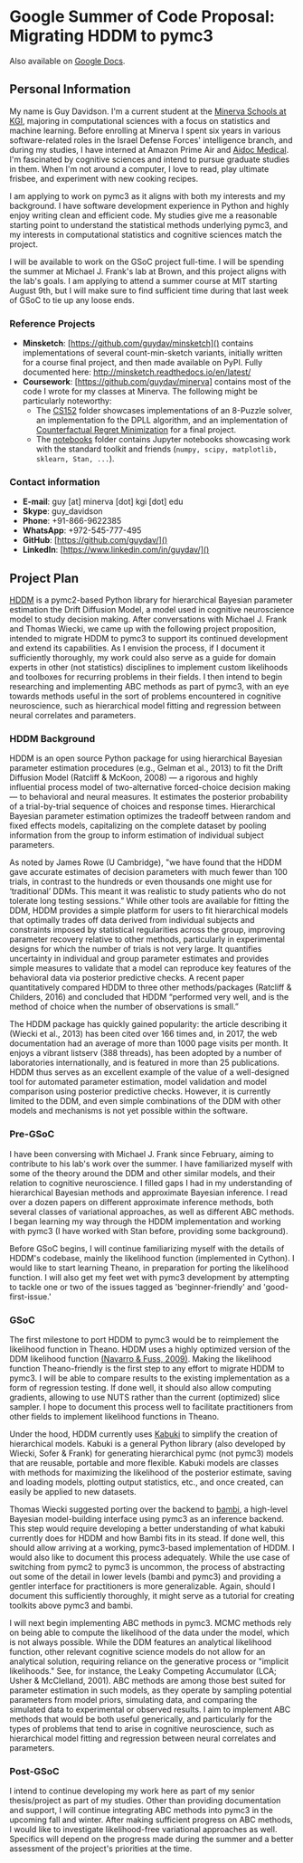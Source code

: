 # Google Summer of Code Proposal: Migrating HDDM to pymc3

Also available on [Google Docs](https://docs.google.com/document/d/1nqHxB5HwLEuP2KWdGOKtGbjOh9Ocxi7EAXbCGSF0OCQ/edit?usp=sharing).

## Personal Information

My name is Guy Davidson. I'm a current student at the [Minerva Schools at KGI](https://minerva.kgi.edu), majoring in computational sciences with a focus on statistics and machine learning. Before enrolling at Minerva I spent six years in various software-related roles in the Israel Defense Forces' intelligence branch, and during my studies, I have interned at Amazon Prime Air and [Aidoc Medical](https://aidoc.com/). I'm fascinated by cognitive sciences and intend to pursue graduate studies in them. When I'm not around a computer, I love to read, play ultimate frisbee, and experiment with new cooking recipes.

I am applying to work on pymc3 as it aligns with both my interests and my background. I have software development experience in Python and highly enjoy writing clean and efficient code. My studies give me a reasonable starting point to understand the statistical methods underlying pymc3, and my interests in computational statistics and cognitive sciences match the project.

I will be available to work on the GSoC project full-time. I will be spending the summer at Michael J. Frank's lab at Brown, and this project aligns with the lab's goals. I am applying to attend a summer course at MIT starting August 9th, but I will make sure to find sufficient time during that last week of GSoC to tie up any loose ends. 

### Reference Projects
* **Minsketch**: [https://github.com/guydav/minsketch]() contains implementations of several count-min-sketch variants, initially written for a course final project, and then made available on PyPI. Fully documented here: http://minsketch.readthedocs.io/en/latest/
* **Coursework**: [https://github.com/guydav/minerva] contains most of the code I wrote for my classes at Minerva. The following might be particularly noteworthy:
    * The [CS152](https://github.com/guydav/minerva/tree/master/cs152) folder showcases implementations of an 8-Puzzle solver, an implementation fo the DPLL algorithm, and an implementation of [Counterfactual Regret Minimization](http://poker.cs.ualberta.ca/publications/NIPS07-cfr.pdf) for a final project. 
    * The [notebooks](https://github.com/guydav/minerva/tree/master/notebooks) folder contains Jupyter notebooks showcasing work with the standard toolkit and friends (`numpy, scipy, matplotlib, sklearn, Stan, ...`).

### Contact information
* **E-mail**: guy [at] minerva [dot] kgi [dot] edu
* **Skype**: guy_davidson
* **Phone**: +91-866-9622385
* **WhatsApp**: +972-545-777-495
* **GitHub**: [https://github.com/guydav/]()
* **LinkedIn**: [https://www.linkedin.com/in/guydav/]() 

## Project Plan
[HDDM](https://github.com/hddm-devs/hddm) is a pymc2-based Python library for hierarchical Bayesian parameter estimation the Drift Diffusion Model, a model used in cognitive neuroscience model to study decision making. After conversations with Michael J. Frank and Thomas Wiecki, we came up with the following project proposition, intended to migrate HDDM to pymc3 to support its continued development and extend its capabilities. As I envision the process, if I document it sufficiently thoroughly, my work could also serve as a guide for domain experts in other (not statistics) disciplines to implement custom likelihoods and toolboxes for recurring problems in their fields. I then intend to begin researching and implementing ABC methods as part of pymc3, with an eye towards methods useful in the sort of problems encountered in cognitive neuroscience, such as hierarchical model fitting and regression between neural correlates and parameters. 

### HDDM Background

HDDM is an open source Python package for using hierarchical Bayesian parameter estimation procedures (e.g., Gelman et al., 2013) to fit the Drift Diffusion Model (Ratcliff & McKoon, 2008) — a rigorous and highly influential process model of two-alternative forced-choice decision making — to behavioral and neural measures. It estimates the posterior probability of a trial-by-trial sequence of choices and response times. Hierarchical Bayesian parameter estimation optimizes the tradeoff between random and fixed effects models, capitalizing on the complete dataset by pooling information
from the group to inform estimation of individual subject parameters.

As noted by James Rowe (U Cambridge), "we have found that the HDDM gave accurate estimates of decision parameters with much fewer than 100 trials, in contrast to the hundreds or even thousands one might use for ‘traditional’ DDMs. This meant it was realistic to study patients who do not tolerate long testing sessions.” While other tools are available for fitting the DDM, HDDM provides a simple platform for users to fit hierarchical models that optimally trades off data derived from individual subjects and constraints imposed by statistical regularities across the group, improving parameter recovery relative to other methods, particularly in experimental designs for which the number of trials is not very large. It quantifies uncertainty in individual and group parameter estimates and provides simple measures to validate that a model can reproduce key features of the behavioral data via posterior predictive checks. A recent paper quantitatively compared HDDM to three other methods/packages (Ratcliff & Childers, 2016) and concluded that HDDM “performed very well, and is the method of choice when the number of observations is small.” 

The HDDM package has quickly gained popularity: the article describing it (Wiecki et al., 2013) has been cited over 166 times and, in 2017, the web documentation had an average of more than 1000 page visits per month. It enjoys a vibrant listserv (388 threads), has been adopted by a number of laboratories internationally, and is featured in more than 25 publications. HDDM thus serves as an excellent example of the value of a well-designed tool for automated parameter estimation, model validation and model comparison using posterior predictive checks. However, it is currently limited to the DDM, and even simple combinations of the DDM with other models and mechanisms is not yet possible within the software.


### Pre-GSoC
I have been conversing with Michael J. Frank since February, aiming to contribute to his lab's work over the summer. I have familiarized myself with some of the theory around the DDM and other similar models, and their relation to cognitive neuroscience. I filled gaps I had in my understanding of hierarchical Bayesian methods and approximate Bayesian inference. I read over a dozen papers on different approximate inference methods, both several classes of variational approaches, as well as different ABC methods. I began learning my way through the HDDM implementation and working with pymc3 (I have worked with Stan before, providing some background). 

Before GSoC begins, I will continue familiarizing myself with the details of HDDM's codebase, mainly the likelihood function (implemented in Cython). I would like to start learning Theano, in preparation for porting the likelihood function. I will also get my feet wet with pymc3 development by attempting to tackle one or two of the issues tagged as 'beginner-friendly' and 'good-first-issue.' 

### GSoC
The first milestone to port HDDM to pymc3 would be to reimplement the likelihood function in Theano. HDDM uses a highly optimized version of the DDM likelihood function [(Navarro & Fuss, 2009)](http://psycnet.apa.org/record/2009-11068-003). Making the likelihood function Theano-friendly is the first step to any effort to migrate HDDM to pymc3. I will be able to compare results to the existing implementation as a form of regression testing. If done well, it should also allow computing gradients, allowing to use NUTS rather than the current (optimized) slice sampler. I hope to document this process well to facilitate practitioners from other fields to implement likelihood functions in Theano. 

Under the hood, HDDM currently uses [Kabuki](https://github.com/hddm-devs/kabuki) to simplify the creation of hierarchical models. Kabuki is a general Python library (also developed by Wiecki, Sofer & Frank) for generating hierarchical pymc (not pymc3) models that are reusable, portable and more flexible. Kabuki models are classes with methods for maximizing the likelihood of the posterior estimate, saving and loading models, plotting output statistics, etc., and once created, can easily be applied to new datasets.

Thomas Wiecki suggested porting over the backend to [bambi](https://github.com/bambinos/bambi), a high-level Bayesian model-building interface using pymc3 as an inference backend. This step would require developing a better understanding of what kabuki currently does for HDDM and how Bambi fits in its stead. If done well, this should allow arriving at a working, pymc3-based implementation of HDDM. I would also like to document this process adequately. While the use case of switching from pymc2 to pymc3 is uncommon, the process of abstracting out some of the detail in lower levels (bambi and pymc3) and providing a gentler interface for practitioners is more generalizable. Again, should I document this sufficiently thoroughly, it might serve as a tutorial for creating toolkits above pymc3 and bambi. 

I will next begin implementing ABC methods in pymc3. MCMC methods rely on being able to compute the likelihood of the data under the model, which is not always possible. While the DDM features an analytical likelihood function, other relevant cognitive science models do not allow for an analytical solution, requiring reliance on the generative process or "implicit likelihoods." See, for instance, the Leaky Competing Accumulator (LCA; Usher & McClelland, 2001). ABC methods are among those best suited for parameter estimation in such models, as they operate by sampling potential parameters from model priors, simulating data, and comparing the simulated data to experimental or observed results. I aim to implement ABC methods that would be both useful generically, and particularly for the types of problems that tend to arise in cognitive neuroscience, such as hierarchical model fitting and regression between neural correlates and parameters. 

### Post-GSoC

I intend to continue developing my work here as part of my senior thesis/project as part of my studies. Other than providing documentation and support, I will continue integrating ABC methods into pymc3 in the upcoming fall and winter. After making sufficient progress on ABC methods, I would like to investigate likelihood-free variational approaches as well. Specifics will depend on the progress made during the summer and a better assessment of the project's priorities at the time.